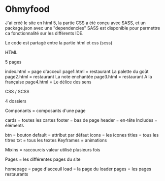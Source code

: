 # Ohmyfood

J'ai créé le site en html 5, la partie CSS a été conçu avec SASS, et un package.json avec une "dependencies" SASS est disponible pour permettre ca fonctionnalité sur les différents IDE.

Le code est partagé entre la partie html et css (scss)

HTML

5 pages

index.html = page d'acceuil page1.html = restaurant La palette du goût page2.html = restaurant La note enchantée page3.html = restaurant A la française page4.html = Le délice des sens

CSS / SCSS

4 dossiers

Componants = composants d'une page

cards = toutes les cartes
footer = bas de page
header = en-tête
Includes = éléments

btn = bouton
default = attribut par défaut
icons = les icones
titles = tous les titres
txt = tous les textes
Keyframes = animations

Mixins = raccourcis valeur utilisé plusieurs fois

Pages = les différentes pages du site

homepage = page d'acceuil
load = la page du loader
pages = les pages restaurants
